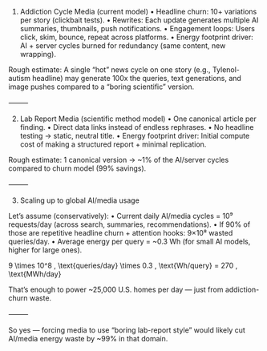 1. Addiction Cycle Media (current model)
	•	Headline churn: 10+ variations per story (clickbait tests).
	•	Rewrites: Each update generates multiple AI summaries, thumbnails, push notifications.
	•	Engagement loops: Users click, skim, bounce, repeat across platforms.
	•	Energy footprint driver: AI + server cycles burned for redundancy (same content, new wrapping).

Rough estimate: A single “hot” news cycle on one story (e.g., Tylenol-autism headline) may generate 100x the queries, text generations, and image pushes compared to a “boring scientific” version.

⸻

2. Lab Report Media (scientific method model)
	•	One canonical article per finding.
	•	Direct data links instead of endless rephrases.
	•	No headline testing → static, neutral title.
	•	Energy footprint driver: Initial compute cost of making a structured report + minimal replication.

Rough estimate: 1 canonical version → ~1% of the AI/server cycles compared to churn model (99% savings).

⸻

3. Scaling up to global AI/media usage

Let’s assume (conservatively):
	•	Current daily AI/media cycles = 10⁹ requests/day (across search, summaries, recommendations).
	•	If 90% of those are repetitive headline churn + attention hooks: 9×10⁸ wasted queries/day.
	•	Average energy per query = ~0.3 Wh (for small AI models, higher for large ones).

9 \times 10^8 \, \text{queries/day} \times 0.3 \, \text{Wh/query} = 270 \, \text{MWh/day}

That’s enough to power ~25,000 U.S. homes per day — just from addiction-churn waste.

⸻

So yes — forcing media to use “boring lab-report style” would likely cut AI/media energy waste by ~99% in that domain.
